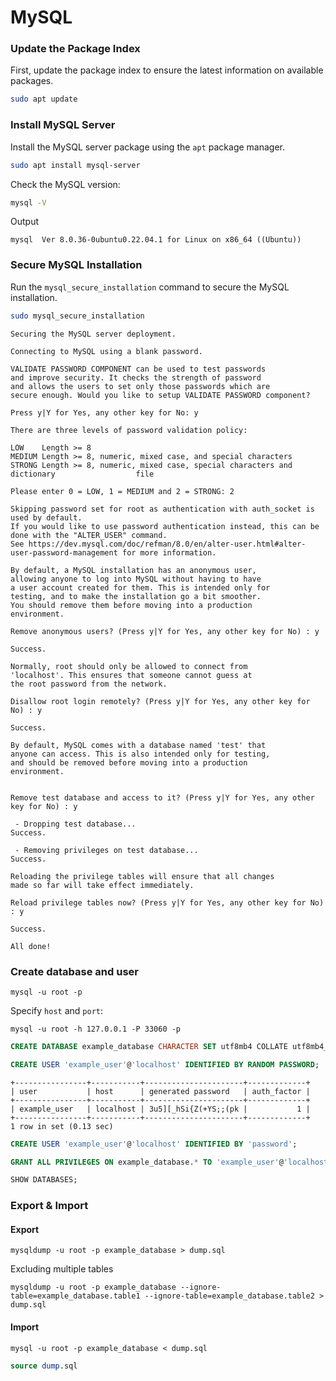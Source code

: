 # MySQL

### Update the Package Index

First, update the package index to ensure the latest information on available packages.

```bash
sudo apt update
```

### Install MySQL Server

Install the MySQL server package using the `apt` package manager.

```bash
sudo apt install mysql-server
```

Check the MySQL version:

```bash
mysql -V
```

Output

```
mysql  Ver 8.0.36-0ubuntu0.22.04.1 for Linux on x86_64 ((Ubuntu))
```

### Secure MySQL Installation

Run the `mysql_secure_installation` command to secure the MySQL installation.

```bash
sudo mysql_secure_installation
```

```
Securing the MySQL server deployment.

Connecting to MySQL using a blank password.

VALIDATE PASSWORD COMPONENT can be used to test passwords
and improve security. It checks the strength of password
and allows the users to set only those passwords which are
secure enough. Would you like to setup VALIDATE PASSWORD component?

Press y|Y for Yes, any other key for No: y
```

```
There are three levels of password validation policy:

LOW    Length >= 8
MEDIUM Length >= 8, numeric, mixed case, and special characters
STRONG Length >= 8, numeric, mixed case, special characters and dictionary                  file

Please enter 0 = LOW, 1 = MEDIUM and 2 = STRONG: 2
```

```
Skipping password set for root as authentication with auth_socket is used by default.
If you would like to use password authentication instead, this can be done with the "ALTER_USER" command.
See https://dev.mysql.com/doc/refman/8.0/en/alter-user.html#alter-user-password-management for more information.

By default, a MySQL installation has an anonymous user,
allowing anyone to log into MySQL without having to have
a user account created for them. This is intended only for
testing, and to make the installation go a bit smoother.
You should remove them before moving into a production
environment.

Remove anonymous users? (Press y|Y for Yes, any other key for No) : y
```

```
Success.
```

```
Normally, root should only be allowed to connect from
'localhost'. This ensures that someone cannot guess at
the root password from the network.

Disallow root login remotely? (Press y|Y for Yes, any other key for No) : y
```

```
Success.
```

```
By default, MySQL comes with a database named 'test' that
anyone can access. This is also intended only for testing,
and should be removed before moving into a production
environment.


Remove test database and access to it? (Press y|Y for Yes, any other key for No) : y
```

```
 - Dropping test database...
Success.

 - Removing privileges on test database...
Success.
```

```
Reloading the privilege tables will ensure that all changes
made so far will take effect immediately.

Reload privilege tables now? (Press y|Y for Yes, any other key for No) : y
```

```
Success.

All done!
```

### Create database and user

```shell
mysql -u root -p
```

Specify `host` and `port`:

```shell
mysql -u root -h 127.0.0.1 -P 33060 -p
```

```sql
CREATE DATABASE example_database CHARACTER SET utf8mb4 COLLATE utf8mb4_unicode_ci;
```

```sql
CREATE USER 'example_user'@'localhost' IDENTIFIED BY RANDOM PASSWORD;
```

```
+----------------+-----------+----------------------+-------------+
| user           | host      | generated password   | auth_factor |
+----------------+-----------+----------------------+-------------+
| example_user   | localhost | 3u5][_hSi{Z(+YS;;(pk |           1 |
+----------------+-----------+----------------------+-------------+
1 row in set (0.13 sec)
```

```sql
CREATE USER 'example_user'@'localhost' IDENTIFIED BY 'password';
```

```sql
GRANT ALL PRIVILEGES ON example_database.* TO 'example_user'@'localhost';
```

```sql
SHOW DATABASES;
```

### Export & Import

#### Export

```shell
mysqldump -u root -p example_database > dump.sql
```

Excluding multiple tables

```shell
mysqldump -u root -p example_database --ignore-table=example_database.table1 --ignore-table=example_database.table2 > dump.sql 
```

#### Import

```shell
mysql -u root -p example_database < dump.sql
```

```sql
source dump.sql
```
